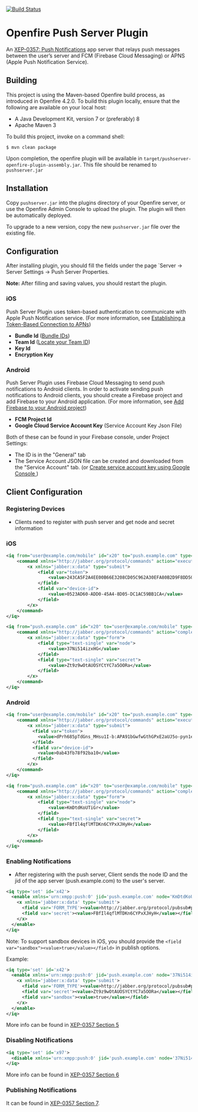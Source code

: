 [![Build Status](https://github.com/igniterealtime/openfire-pushserver-plugin/workflows/Java%20CI/badge.svg)](https://github.com/igniterealtime/openfire-pushserver-plugin/actions)

# Openfire Push Server Plugin
An [XEP-0357: Push Notifications](https://xmpp.org/extensions/xep-0357.html) app server that relays push messages between the user’s server and FCM (Firebase Cloud Messaging) or APNS (Apple Push Notification Service).

Building
--------

This project is using the Maven-based Openfire build process, as introduced in Openfire 4.2.0. To build this plugin locally, ensure that the following are available on your local host:

* A Java Development Kit, version 7 or (preferably) 8
* Apache Maven 3

To build this project, invoke on a command shell:

    $ mvn clean package

Upon completion, the openfire plugin will be available in `target/pushserver-openfire-plugin-assembly.jar`. This file should be renamed to `pushserver.jar`

Installation
------------
Copy `pushserver.jar` into the plugins directory of your Openfire server, or use the Openfire Admin Console to upload the plugin. The plugin will then be automatically deployed.

To upgrade to a new version, copy the new `pushserver.jar` file over the existing file.

Configuration
------------

After installing plugin, you should fill the fields under the page `Server -> Server Settings -> Push Server Properties.

**Note:** After filling and saving values, you should restart the plugin.

### iOS

Push Server Plugin uses token-based authentication to communicate with Apple Push Notification service. (For more information, see [Establishing a Token-Based Connection to APNs](https://developer.apple.com/documentation/usernotifications/setting_up_a_remote_notification_server/establishing_a_token-based_connection_to_apns))

* **Bundle Id** ([Bundle IDs](https://developer.apple.com/documentation/appstoreconnectapi/bundle_ids))
* **Team Id** ([Locate your Team ID](https://help.apple.com/developer-account/#/dev55c3c710c))
* **Key Id**
* **Encryption Key**

### Android

Push Server Plugin uses Firebase Cloud Messaging to send push notifications to Android clients. In order to activate sending push notifications to Android clients, you should create a Firebase project and add Firebase to your Android application. (For more information, see [Add Firebase to your Android project](https://firebase.google.com/docs/android/setup?authuser=0&hl=en))

* **FCM Project Id**
* **Google Cloud Service Account Key** (Service Account Key Json File)

Both of these can be found in your Firebase console, under Project Settings:
* The ID is in the "General" tab
* The Service Account JSON file can be created and downloaded from the "Service Account" tab. (or [ Create service account key using Google Console ](https://cloud.google.com/iam/docs/creating-managing-service-account-keys?hl=en#creating))

Client Configuration
------------

### Registering Devices

* Clients need to register with push server and get node and secret information

### iOS

```xml
<iq from="user@example.com/mobile" id="x20" to="push.example.com" type="set">
    <command xmlns="http://jabber.org/protocol/commands" action="execute" node="register-push-apns">
        <x xmlns="jabber:x:data" type="submit">
            <field var="token">
                <value>243CA5F2A4EE00B66E3208CD05C962A30EFA80B2D9F8DD508CE8182E04EAB695</value>
            </field>
            <field var="device-id">
                <value>0523AD60-ADD0-45A4-8D05-DC1AC59BB1CA</value>
            </field>
        </x>
    </command>
</iq>
```

```xml
<iq from="push.example.com" id="x20" to="user@example.com/mobile" type="result">
    <command xmlns="http://jabber.org/protocol/commands" action="complete" node="register-push-apns">
        <x xmlns="jabber:x:data" type="form">
            <field type="text-single" var="node">
                <value>37Ni514izxHG</value>
            </field>
            <field type="text-single" var="secret">
                <value>Zt9z9wOtAUOSYCtYC7a5OORa</value>
            </field>
        </x>
    </command>
</iq>
```

### Android

```xml
<iq from="user@example.com/mobile" id="x20" to="push.example.com" type="set">
    <command xmlns="http://jabber.org/protocol/commands" action="execute" node="register-push-fcm">
        <x xmlns="jabber:x:data" type="submit">
          <field var="token">
            <value>dPrh685pTdGns_MHsu1I-b:APA91bGwfwGthGPxE2aUJ5o-pyn1eMzV0WPqFulpyYo20xOEy7efh8soyJpcCuibleBGjCaRDRgjl6vSYNwDDE7pq0lfKOzubfUvCrvKvLMN4uRLEY373L11sCKqHeOf-_Qn3eooeOge</value>
          </field>
          <field var="device-id">
            <value>0ab43fb78f92ba10</value>
          </field>
        </x>
    </command>
</iq>
```

```xml
<iq from="push.example.com" id="x20" to="user@example.com/mobile" type="result">
    <command xmlns="http://jabber.org/protocol/commands" action="complete" node="register-push-fcm">
        <x xmlns="jabber:x:data" type="form">
            <field type="text-single" var="node">
                <value>KmDtdKoUTiGr</value>
            </field>
            <field type="text-single" var="secret">
                <value>FBfIl4qflMTDKn6CYPxXJHyH</value>
            </field>
        </x>
    </command>
</iq>
```

### Enabling Notifications

* After registering with the push server, Client sends the node ID and the jid of the app server (push.example.com) to the user's server.

```xml
<iq type='set' id='x42'>
  <enable xmlns='urn:xmpp:push:0' jid='push.example.com' node='KmDtdKoUTiGr'>
    <x xmlns='jabber:x:data' type='submit'>
      <field var='FORM_TYPE'><value>http://jabber.org/protocol/pubsub#publish-options</value></field>
      <field var='secret'><value>FBfIl4qflMTDKn6CYPxXJHyH</value></field>
    </x>
  </enable>
</iq>
```

Note: To support sandbox devices in iOS, you should provide the `<field var="sandbox"><value>true</value></field>` in publish options.

Example: 
```xml
<iq type='set' id='x42'>
  <enable xmlns='urn:xmpp:push:0' jid='push.example.com' node='37Ni514izxHG'>
    <x xmlns='jabber:x:data' type='submit'>
      <field var='FORM_TYPE'><value>http://jabber.org/protocol/pubsub#publish-options</value></field>
      <field var='secret'><value>Zt9z9wOtAUOSYCtYC7a5OORa</value></field>
      <field var="sandbox"><value>true</value></field>
    </x>
  </enable>
</iq>
```

More info can be found in [XEP-0357 Section 5](https://xmpp.org/extensions/xep-0357.html#enabling)

### Disabling Notifications

```xml
<iq type='set' id='x97'>
  <disable xmlns='urn:xmpp:push:0' jid='push.example.com' node='37Ni514izxHG' />
</iq>
```

More info can be found in [XEP-0357 Section 6](https://xmpp.org/extensions/xep-0357.html#disabling)

### Publishing Notifications

It can be found in [XEP-0357 Section 7](https://xmpp.org/extensions/xep-0357.html#publishing).
